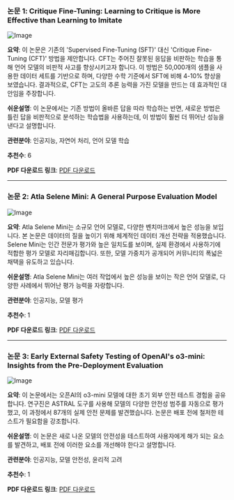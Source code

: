 ### 논문 1: Critique Fine-Tuning: Learning to Critique is More Effective than Learning to Imitate

![Image](https://cdn-thumbnails.huggingface.co/social-thumbnails/papers/2501.17703.png)

**요약**: 이 논문은 기존의 'Supervised Fine-Tuning (SFT)' 대신 'Critique Fine-Tuning (CFT)' 방법을 제안합니다. CFT는 주어진 잘못된 응답을 비판하는 학습을 통해 언어 모델의 비판적 사고를 향상시키고자 합니다. 이 방법은 50,000개의 샘플을 사용한 데이터 세트를 기반으로 하며, 다양한 수학 기준에서 SFT에 비해 4-10% 향상을 보였습니다. 결과적으로, CFT는 고도의 추론 능력을 가진 모델을 만드는 데 효과적인 대안임을 주장합니다.

**쉬운설명**: 이 논문에서는 기존 방법이 올바른 답을 따라 학습하는 반면, 새로운 방법은 틀린 답을 비판적으로 분석하는 학습법을 사용하는데, 이 방법이 훨씬 더 뛰어난 성능을 낸다고 설명합니다.

**관련분야**: 인공지능, 자연어 처리, 언어 모델 학습

**추천수**: 6

**PDF 다운로드 링크**: [PDF 다운로드](https://arxiv.org/pdf/2501.17703)

---

### 논문 2: Atla Selene Mini: A General Purpose Evaluation Model

![Image](https://cdn-thumbnails.huggingface.co/social-thumbnails/papers/2501.17195.png)

**요약**: Atla Selene Mini는 소규모 언어 모델로, 다양한 벤치마크에서 높은 성능을 보입니다. 본 논문은 데이터의 질을 높이기 위해 체계적인 데이터 개선 전략을 적용했습니다. Selene Mini는 인간 전문가 평가와 높은 일치도를 보이며, 실제 환경에서 사용하기에 적합한 평가 모델로 자리매김합니다. 또한, 모델 가중치가 공개되어 커뮤니티의 폭넓은 채택을 유도하고 있습니다.

**쉬운설명**: Atla Selene Mini는 여러 작업에서 높은 성능을 보이는 작은 언어 모델로, 다양한 사례에서 뛰어난 평가 능력을 자랑합니다.

**관련분야**: 인공지능, 모델 평가

**추천수**: 1

**PDF 다운로드 링크**: [PDF 다운로드](https://arxiv.org/pdf/2501.17195)

---

### 논문 3: Early External Safety Testing of OpenAI's o3-mini: Insights from the Pre-Deployment Evaluation

![Image](https://cdn-thumbnails.huggingface.co/social-thumbnails/papers/2501.17749.png)

**요약**: 이 논문에서는 오픈AI의 o3-mini 모델에 대한 초기 외부 안전 테스트 경험을 공유합니다. 연구진은 ASTRAL 도구를 사용해 모델의 다양한 안전성 범주를 자동으로 평가했고, 이 과정에서 87개의 실제 안전 문제를 발견했습니다. 논문은 배포 전에 철저한 테스트가 필요함을 강조합니다.

**쉬운설명**: 이 논문은 새로 나온 모델의 안전성을 테스트하여 사용자에게 해가 되는 요소를 발견하고, 배포 전에 이러한 요소를 개선해야 한다고 설명합니다.

**관련분야**: 인공지능, 모델 안전성, 윤리적 고려

**추천수**: 1

**PDF 다운로드 링크**: [PDF 다운로드](https://arxiv.org/pdf/2501.17749)